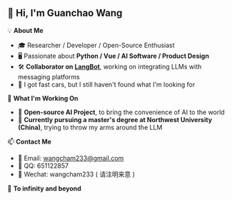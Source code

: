 ## 👋 Hi, I'm Guanchao Wang

💡 **About Me**  
- 🎓 Researcher / Developer / Open-Source Enthusiast  
- 🖥️ Passionate about **Python / Vue / AI Software /  Product Design**  
- 🛠️ **Collaborator on [LangBot](https://github.com/rockchinq/langbot)**, working on integrating LLMs with messaging platforms  
- 🎸 I got fast cars, but I still haven't found what I'm looking for

💼 **What I'm Working On**  
- 🤖 **Open-source AI Project**, to bring the convenience of AI to the world
- 🦾 **Currently pursuing a master's degree at Northwest University (China)**, trying to throw my arms around the LLM
 
📫 **Contact Me**  
- 📮 Email:  wangcham233@gmail.com 
- 🐧 QQ:  651122857
- 💬 Wechat:  wangcham233  ( 请注明来意 )

🚀 **To infinity and beyond**







 

